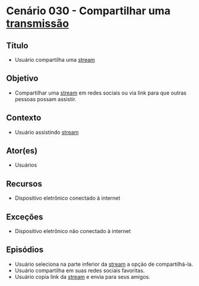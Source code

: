 # Cenário 030 - Compartilhar uma [transmissão](Stream)


## Título
* Usuário compartilha uma [stream](Stream)

## Objetivo
* Compartilhar uma [stream](Stream) em redes sociais ou via link para que outras pessoas possam assistir.

## Contexto
* Usuário assistindo [stream](Stream)

## Ator(es)
* Usuários

## Recursos
* Dispositivo eletrônico conectado à internet

## Exceções
* Dispositivo eletrônico não conectado à internet

## Episódios
* Usuário seleciona na parte inferior da [stream](Stream) a opção de compartilhá-la.
* Usuário compartilha em suas redes sociais favoritas.
* Usuário copia link da [stream](Stream) e envia para seus amigos.